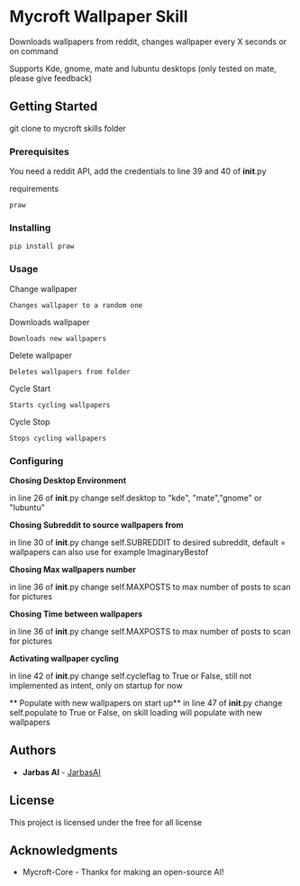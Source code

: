 # Mycroft Wallpaper Skill

Downloads wallpapers from reddit, changes wallpaper every X seconds or on command

Supports Kde, gnome, mate and lubuntu desktops (only tested on mate, please give feedback)

## Getting Started

git clone to mycroft skills folder

### Prerequisites

You need a reddit API, add the credentials to line 39 and 40 of __init__.py

requirements
```
praw
```

### Installing

```
pip install praw
```


### Usage

Change wallpaper
```
Changes wallpaper to a random one
```

Downloads wallpaper
```
Downloads new wallpapers
```

Delete wallpaper
```
Deletes wallpapers from folder
```

Cycle Start
```
Starts cycling wallpapers
```

Cycle Stop
```
Stops cycling wallpapers
```


### Configuring

**Chosing Desktop Environment**

in line 26 of __init__.py change self.desktop to "kde", "mate","gnome" or "lubuntu"

**Chosing Subreddit to source wallpapers from**

in line 30 of __init__.py change self.SUBREDDIT to desired subreddit, default = wallpapers can also use for example ImaginaryBestof

**Chosing Max wallpapers number**

in line 36 of __init__.py change self.MAXPOSTS to max number of posts to scan for pictures

**Chosing Time between wallpapers**

in line 36 of __init__.py change self.MAXPOSTS to max number of posts to scan for pictures

**Activating wallpaper cycling**

in line 42 of __init__.py change self.cycleflag to True or False, still not implemented as intent, only on startup for now

** Populate with new wallpapers on start up**
in line 47 of __init__.py change self.populate to True or False, on skill loading will populate with new wallpapers



## Authors

* **Jarbas AI** - [JarbasAI](https://github.com/JarbasAI)

## License

This project is licensed under the free for all license

## Acknowledgments

* Mycroft-Core - Thankx for making an open-source AI!

